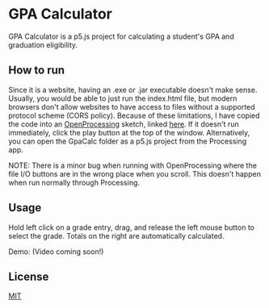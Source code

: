 # GPA Calculator

GPA Calculator is a p5.js project for calculating a student's GPA and graduation eligibility. 

## How to run

Since it is a website, having an .exe or .jar executable doesn't make sense. Usually, you would be able to just run the index.html file, but modern browsers don't allow websites to have access to files without a supported protocol scheme (CORS policy). Because of these limitations, I have copied the code into an [OpenProcessing](https://www.openprocessing.org/) sketch, linked [here](https://www.openprocessing.org/sketch/864460). If it doesn't run immediately, click the play button at the top of the window. 
Alternatively, you can open the GpaCalc folder as a p5.js project from the Processing app.

NOTE: There is a minor bug when running with OpenProcessing where the file I/O buttons are in the wrong place when you scroll. This doesn't happen when run normally through Processing. 

## Usage

Hold left click on a grade entry, drag, and release the left mouse button to select the grade. Totals on the right are automatically calculated. 

Demo: (Video coming soon!)

## License
[MIT](https://choosealicense.com/licenses/mit/)